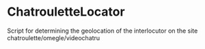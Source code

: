 # ChatrouletteLocator
Script for determining the geolocation of the interlocutor on the site chatroulette/omegle/videochatru
